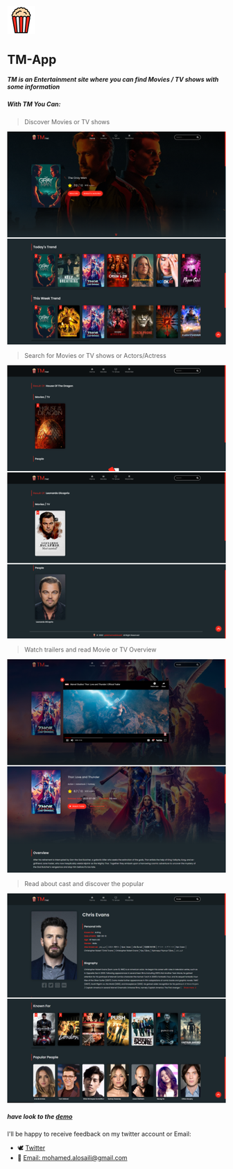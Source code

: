![Logo](./imgs/logo.png)

# TM-App

##### **TM** is an Entertainment site where you can find Movies / TV shows with some information

##### With TM You Can:

> Discover Movies or TV shows

![screenshot](imgs/screenshots/home-landing-screenshot.png)
![screenshot](imgs/screenshots/home-screenshot.png)

> Search for Movies or TV shows or Actors/Actress

![screenshot](imgs/screenshots/search-tv-screanshot.png)
![screenshot](imgs/screenshots/search-movie-screenshot.png)
![screenshot](imgs/screenshots/search-people-screenshot.png)

> Watch trailers and read Movie or TV Overview

![screenshot](imgs/screenshots/trailer-movie-screenshot.png)
![screenshot](imgs/screenshots/movie-overview-screenshot.png)

> Read about cast and discover the popular

![screenshot](imgs/screenshots/cast-screenshot.png)
![screenshot](imgs/screenshots/popular-poeple-screenshot.png)

##### have look to the [demo](https://fanciful-axolotl-730fac.netlify.app)

I'll be happy to receive feedback on my twitter account or Email:

* :dove: [Twitter](https://twitter.com/M0hamed85)
* :email: [Email: mohamed.alosaili@gmail.com](mohamed.alosaili@gmail.com)
